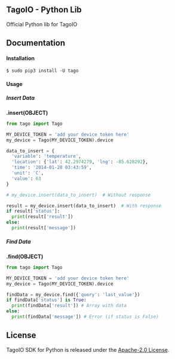 ## TagoIO - Python Lib

Official Python lib for TagoIO

## Documentation

#### Installation

```
$ sudo pip3 install -U tago
```

#### Usage
##### Insert Data
**.insert(OBJECT)**
``` python
from tago import Tago

MY_DEVICE_TOKEN = 'add your device token here'
my_device = Tago(MY_DEVICE_TOKEN).device

data_to_insert = {
  'variable': 'temperature',
  'location': {'lat': 42.2974279, 'lng': -85.628292},
  'time': '2014-01-20 03:43:59',
  'unit': 'C',
  'value': 63
}

# my_device.insert(data_to_insert)  # Without response

result = my_device.insert(data_to_insert)  # With response
if result['status']:
  print(result['result'])
else:
  print(result['message'])
```

##### Find Data
**.find(OBJECT)**
``` python
from tago import Tago

MY_DEVICE_TOKEN = 'add your device token here'
my_device = Tago(MY_DEVICE_TOKEN).device

findData = my_device.find({'query': 'last_value'})
if findData['status'] is True:
  print(findData['result']) # Array with data
else:
  print(findData['message']) # Error (if status is False)
```

## License

TagoIO SDK for Python is released under the [Apache-2.0 License](https://github.com/tago-io/tago-sdk-python/blob/master/LICENSE.md).
